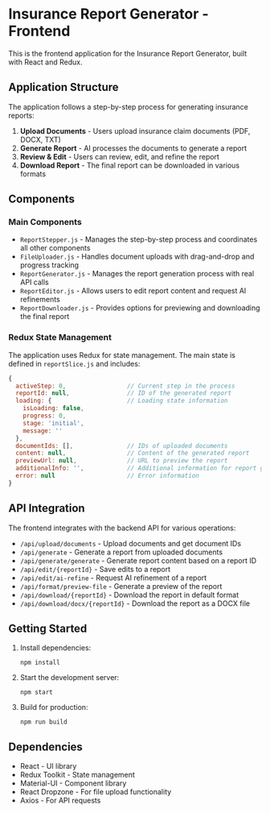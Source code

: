# Insurance Report Generator - Frontend

This is the frontend application for the Insurance Report Generator, built with React and Redux.

## Application Structure

The application follows a step-by-step process for generating insurance reports:

1. **Upload Documents** - Users upload insurance claim documents (PDF, DOCX, TXT)
2. **Generate Report** - AI processes the documents to generate a report
3. **Review & Edit** - Users can review, edit, and refine the report
4. **Download Report** - The final report can be downloaded in various formats

## Components

### Main Components

- `ReportStepper.js` - Manages the step-by-step process and coordinates all other components
- `FileUploader.js` - Handles document uploads with drag-and-drop and progress tracking
- `ReportGenerator.js` - Manages the report generation process with real API calls
- `ReportEditor.js` - Allows users to edit report content and request AI refinements
- `ReportDownloader.js` - Provides options for previewing and downloading the final report

### Redux State Management

The application uses Redux for state management. The main state is defined in `reportSlice.js` and includes:

```javascript
{
  activeStep: 0,                 // Current step in the process
  reportId: null,                // ID of the generated report
  loading: {                     // Loading state information
    isLoading: false,
    progress: 0,
    stage: 'initial',
    message: ''
  },
  documentIds: [],               // IDs of uploaded documents
  content: null,                 // Content of the generated report
  previewUrl: null,              // URL to preview the report
  additionalInfo: '',            // Additional information for report generation
  error: null                    // Error information
}
```

## API Integration

The frontend integrates with the backend API for various operations:

- `/api/upload/documents` - Upload documents and get document IDs
- `/api/generate` - Generate a report from uploaded documents
- `/api/generate/generate` - Generate report content based on a report ID
- `/api/edit/{reportId}` - Save edits to a report
- `/api/edit/ai-refine` - Request AI refinement of a report
- `/api/format/preview-file` - Generate a preview of the report
- `/api/download/{reportId}` - Download the report in default format
- `/api/download/docx/{reportId}` - Download the report as a DOCX file

## Getting Started

1. Install dependencies:
   ```
   npm install
   ```

2. Start the development server:
   ```
   npm start
   ```

3. Build for production:
   ```
   npm run build
   ```

## Dependencies

- React - UI library
- Redux Toolkit - State management
- Material-UI - Component library
- React Dropzone - For file upload functionality
- Axios - For API requests
